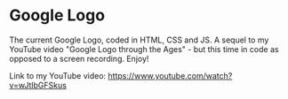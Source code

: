# Google Logo
The current Google Logo, coded in HTML, CSS and JS. A sequel to my YouTube video "Google Logo through the Ages" - but this time in code as opposed to a screen recording. Enjoy!

Link to my YouTube video: https://www.youtube.com/watch?v=wJtlbGFSkus
